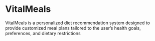 # VitalMeals
VitalMeals is a personalized diet recommendation system designed to provide customized meal plans tailored to the user’s health goals, preferences, and dietary restrictions
